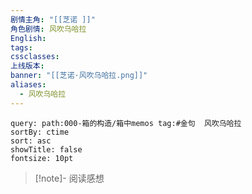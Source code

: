 ```yaml
---
剧情主角: "[[芝诺 ]]"
角色剧情: 风吹乌哈拉
English: 
tags: 
cssclasses: 
上线版本: 
banner: "[[芝诺·风吹乌哈拉.png]]"
aliases:
  - 风吹乌哈拉
---
```


~~~~note-gallery
query: path:000-箱的构造/箱中memos tag:#金句  风吹乌哈拉
sortBy: ctime
sort: asc
showTitle: false
fontsize: 10pt
~~~~

> [!note]- 阅读感想